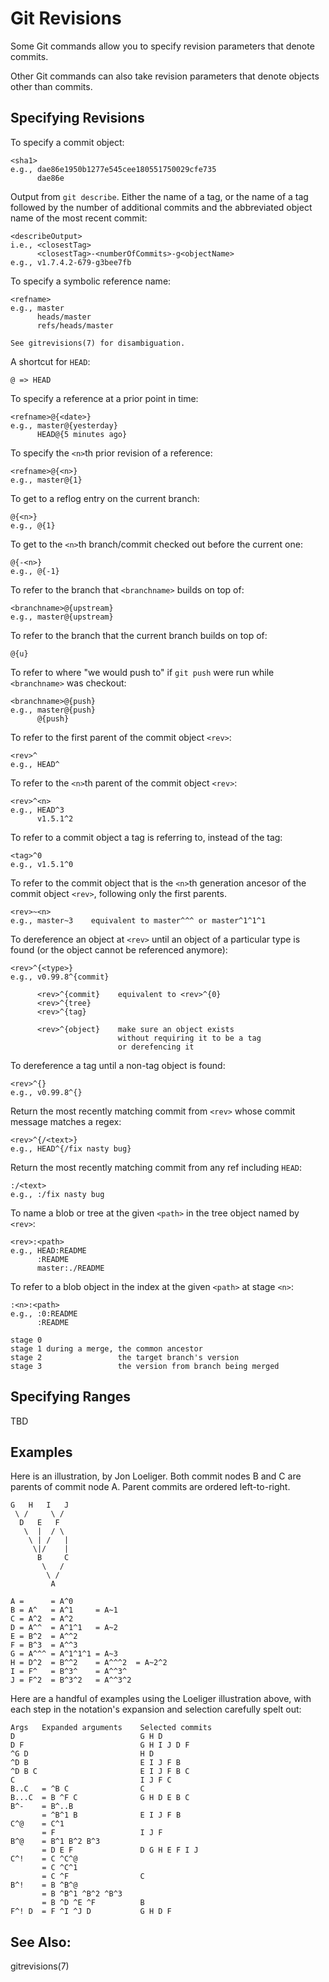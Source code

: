 # Git Revisions

Some Git commands allow you to specify revision parameters that denote
commits.

Other Git commands can also take revision parameters that denote
objects other than commits.

## Specifying Revisions

To specify a commit object:

    <sha1>
    e.g., dae86e1950b1277e545cee180551750029cfe735
          dae86e

Output from `git describe`.  Either the name of a tag, or the name of
a tag followed by the number of additional commits and the abbreviated
object name of the most recent commit:

    <describeOutput>
    i.e., <closestTag>
          <closestTag>-<numberOfCommits>-g<objectName>
    e.g., v1.7.4.2-679-g3bee7fb

To specify a symbolic reference name:

    <refname>
    e.g., master
          heads/master
          refs/heads/master

    See gitrevisions(7) for disambiguation.

A shortcut for `HEAD`:

    @ => HEAD

To specify a reference at a prior point in time:

    <refname>@{<date>}
    e.g., master@{yesterday}
          HEAD@{5 minutes ago}

To specify the `<n>`th prior revision of a reference:

    <refname>@{<n>}
    e.g., master@{1}

To get to a reflog entry on the current branch:

    @{<n>}
    e.g., @{1}

To get to the `<n>`th branch/commit checked out before the current
one:

    @{-<n>}
    e.g., @{-1}

To refer to the branch that `<branchname>` builds on top of:

    <branchname>@{upstream}
    e.g., master@{upstream}

To refer to the branch that the current branch builds on top of:

    @{u}

To refer to where "we would push to" if `git push` were run while
`<branchname>` was checkout:

    <branchname>@{push}
    e.g., master@{push}
          @{push}

To refer to the first parent of the commit object `<rev>`:

    <rev>^
    e.g., HEAD^

To refer to the `<n>`th parent of the commit object `<rev>`:

    <rev>^<n>
    e.g., HEAD^3
          v1.5.1^2

To refer to a commit object a tag is referring to, instead of the tag:

    <tag>^0
    e.g., v1.5.1^0

To refer to the commit object that is the `<n>`th generation ancesor
of the commit object `<rev>`, following only the first parents.

    <rev>~<n>
    e.g., master~3    equivalent to master^^^ or master^1^1^1

To dereference an object at `<rev>` until an object of a particular
type is found (or the object cannot be referenced anymore):

    <rev>^{<type>}
    e.g., v0.99.8^{commit}

          <rev>^{commit}    equivalent to <rev>^{0}
          <rev>^{tree}
          <rev>^{tag}

          <rev>^{object}    make sure an object exists
                            without requiring it to be a tag
                            or derefencing it

To dereference a tag until a non-tag object is found:

    <rev>^{}
    e.g., v0.99.8^{}

Return the most recently matching commit from `<rev>` whose
commit message matches a regex:

    <rev>^{/<text>}
    e.g., HEAD^{/fix nasty bug}

Return the most recently matching commit from any ref including
`HEAD`:

    :/<text>
    e.g., :/fix nasty bug

To name a blob or tree at the given `<path>` in the tree object
named by `<rev>`:

    <rev>:<path>
    e.g., HEAD:README
          :README
          master:./README

To refer to a blob object in the index at the given `<path>` at stage
`<n>`:

    :<n>:<path>
    e.g., :0:README
          :README

    stage 0
    stage 1 during a merge, the common ancestor
    stage 2                 the target branch's version
    stage 3                 the version from branch being merged

## Specifying Ranges

TBD

## Examples

Here is an illustration, by Jon Loeliger. Both commit nodes B and C are
parents of commit node A. Parent commits are ordered left-to-right.

    G   H   I   J
     \ /     \ /
      D   E   F
       \  |  / \
        \ | /   |
         \|/    |
          B     C
           \   /
            \ /
             A

    A =      = A^0
    B = A^   = A^1     = A~1
    C = A^2  = A^2
    D = A^^  = A^1^1   = A~2
    E = B^2  = A^^2
    F = B^3  = A^^3
    G = A^^^ = A^1^1^1 = A~3
    H = D^2  = B^^2    = A^^^2  = A~2^2
    I = F^   = B^3^    = A^^3^
    J = F^2  = B^3^2   = A^^3^2

Here are a handful of examples using the Loeliger illustration above,
with each step in the notation's expansion and selection carefully
spelt out:

    Args   Expanded arguments    Selected commits
    D                            G H D
    D F                          G H I J D F
    ^G D                         H D
    ^D B                         E I J F B
    ^D B C                       E I J F B C
    C                            I J F C
    B..C   = ^B C                C
    B...C  = B ^F C              G H D E B C
    B^-    = B^..B
           = ^B^1 B              E I J F B
    C^@    = C^1
           = F                   I J F
    B^@    = B^1 B^2 B^3
           = D E F               D G H E F I J
    C^!    = C ^C^@
           = C ^C^1
           = C ^F                C
    B^!    = B ^B^@
           = B ^B^1 ^B^2 ^B^3
           = B ^D ^E ^F          B
    F^! D  = F ^I ^J D           G H D F

## See Also:

gitrevisions(7)
